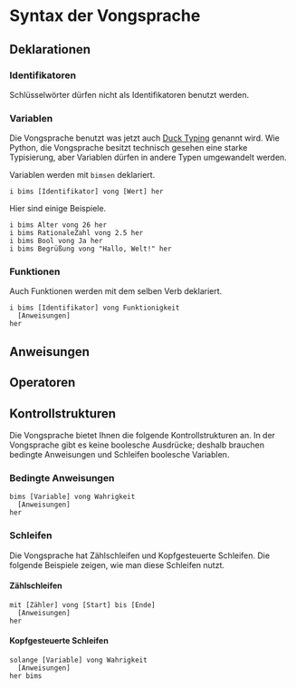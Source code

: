 # Syntax der Vongsprache

## Deklarationen

### Identifikatoren

Schlüsselwörter dürfen nicht als Identifikatoren benutzt werden.

### Variablen

Die Vongsprache benutzt was jetzt auch [Duck Typing](https://de.wikipedia.org/wiki/Duck-Typing) genannt wird. Wie Python, die Vongsprache besitzt technisch gesehen eine starke Typisierung, aber Variablen dürfen in andere Typen umgewandelt werden.

Variablen werden mit `bimsen` deklariert.

```
i bims [Identifikator] vong [Wert] her
```

Hier sind einige Beispiele.

```
i bims Alter vong 26 her
i bims RationaleZahl vong 2.5 her
i bims Bool vong Ja her
i bims Begrüßung vong "Hallo, Welt!" her
```

### Funktionen

Auch Funktionen werden mit dem selben Verb deklariert.

```
i bims [Identifikator] vong Funktionigkeit
  [Anweisungen]
her
```

## Anweisungen

## Operatoren

## Kontrollstrukturen

Die Vongsprache bietet Ihnen die folgende Kontrollstrukturen an. In der Vongsprache gibt es keine boolesche Ausdrücke; deshalb brauchen bedingte Anweisungen und Schleifen boolesche Variablen.

### Bedingte Anweisungen

```
bims [Variable] vong Wahrigkeit
  [Anweisungen]
her
```

### Schleifen

Die Vongsprache hat Zählschleifen und Kopfgesteuerte Schleifen. Die folgende Beispiele zeigen, wie man diese Schleifen nutzt.

#### Zählschleifen

```
mit [Zähler] vong [Start] bis [Ende]
  [Anweisungen]
her
```

#### Kopfgesteuerte Schleifen

```
solange [Variable] vong Wahrigkeit
  [Anweisungen]
her bims
```
